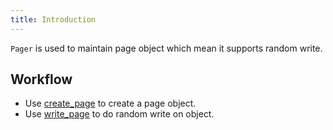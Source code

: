 ```yaml
---
title: Introduction
---
```


`Pager` is used to maintain page object which mean it supports random write.

## Workflow

- Use [create_page](./create_page.md) to create a page object.
- Use [write_page](./write_page.md) to do random write on object.
